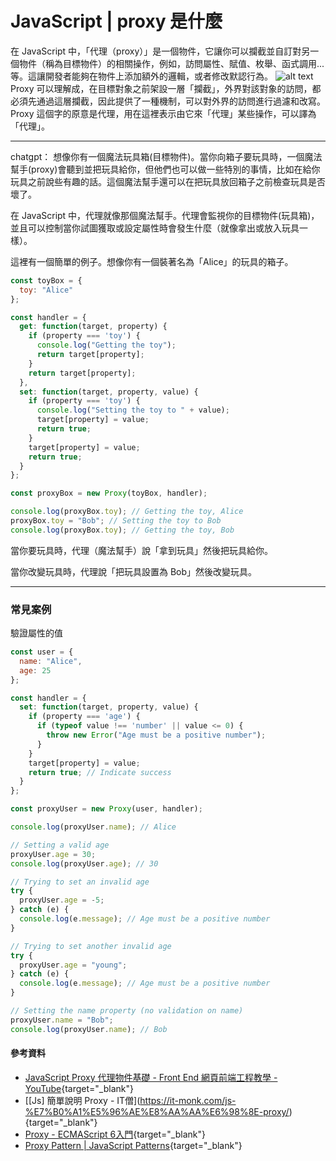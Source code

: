 # JavaScript | proxy 是什麼
在 JavaScript 中，「代理（proxy）」是一個物件，它讓你可以攔截並自訂對另一個物件（稱為目標物件）的相關操作，例如，訪問屬性、賦值、枚舉、函式調用...等。這讓開發者能夠在物件上添加額外的邏輯，或者修改默認行為。
![alt text](/images/proxy.png)
Proxy 可以理解成，在目標對象之前架設一層「攔截」，外界對該對象的訪問，都必須先通過這層攔截，因此提供了一種機制，可以對外界的訪問進行過濾和改寫。 Proxy 這個字的原意是代理，用在這裡表示由它來「代理」某些操作，可以譯為「代理」。

---
chatgpt：
想像你有一個魔法玩具箱(目標物件)。當你向箱子要玩具時，一個魔法幫手(proxy)會聽到並把玩具給你，但他們也可以做一些特別的事情，比如在給你玩具之前說些有趣的話。這個魔法幫手還可以在把玩具放回箱子之前檢查玩具是否壞了。

在 JavaScript 中，代理就像那個魔法幫手。代理會監視你的目標物件(玩具箱)，並且可以控制當你試圖獲取或設定屬性時會發生什麼（就像拿出或放入玩具一樣）。

這裡有一個簡單的例子。想像你有一個裝著名為「Alice」的玩具的箱子。

```js
const toyBox = {
  toy: "Alice"
};

const handler = {
  get: function(target, property) {
    if (property === 'toy') {
      console.log("Getting the toy");
      return target[property];
    }
    return target[property];
  },
  set: function(target, property, value) {
    if (property === 'toy') {
      console.log("Setting the toy to " + value);
      target[property] = value;
      return true;
    }
    target[property] = value;
    return true;
  }
};

const proxyBox = new Proxy(toyBox, handler);

console.log(proxyBox.toy); // Getting the toy, Alice
proxyBox.toy = "Bob"; // Setting the toy to Bob
console.log(proxyBox.toy); // Getting the toy, Bob
```
當你要玩具時，代理（魔法幫手）說「拿到玩具」然後把玩具給你。

當你改變玩具時，代理說「把玩具設置為 Bob」然後改變玩具。

---
### 常見案例
驗證屬性的值
```js
const user = {
  name: "Alice",
  age: 25
};

const handler = {
  set: function(target, property, value) {
    if (property === 'age') {
      if (typeof value !== 'number' || value <= 0) {
        throw new Error("Age must be a positive number");
      }
    }
    target[property] = value;
    return true; // Indicate success
  }
};

const proxyUser = new Proxy(user, handler);

console.log(proxyUser.name); // Alice

// Setting a valid age
proxyUser.age = 30;
console.log(proxyUser.age); // 30

// Trying to set an invalid age
try {
  proxyUser.age = -5;
} catch (e) {
  console.log(e.message); // Age must be a positive number
}

// Trying to set another invalid age
try {
  proxyUser.age = "young";
} catch (e) {
  console.log(e.message); // Age must be a positive number
}

// Setting the name property (no validation on name)
proxyUser.name = "Bob";
console.log(proxyUser.name); // Bob
```

#### 參考資料
* [JavaScript Proxy 代理物件基礎 - Front End 網頁前端工程教學 - YouTube](https://www.youtube.com/watch?v=cSXPB6GDKdQ){target="_blank"}
* \[[Js] 簡單說明 Proxy - IT僧](https://it-monk.com/js-%E7%B0%A1%E5%96%AE%E8%AA%AA%E6%98%8E-proxy/){target="_blank"}
* [Proxy - ECMAScript 6入門](https://es6.ruanyifeng.com/#docs/proxy){target="_blank"}
* [Proxy Pattern | JavaScript Patterns](https://javascriptpatterns.vercel.app/patterns/design-patterns/proxy-pattern){target="_blank"}